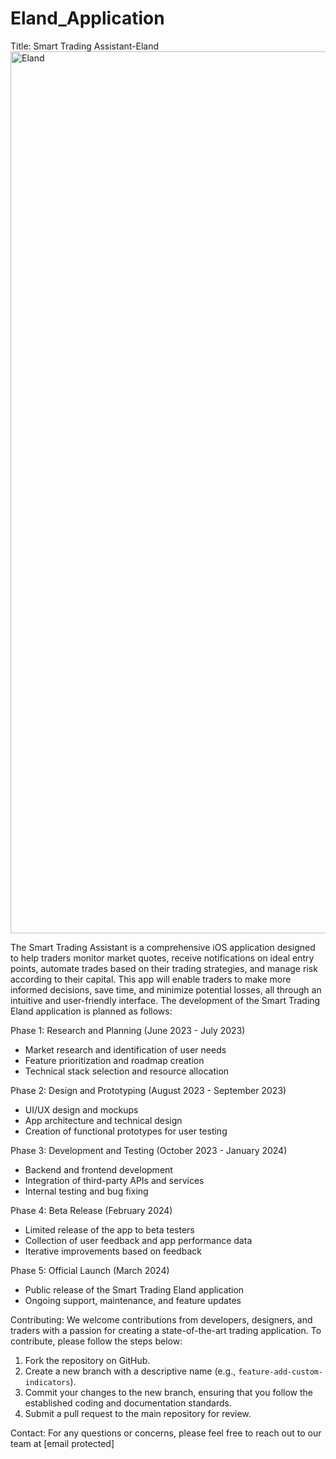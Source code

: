 # Eland_Application

Title: Smart Trading Assistant-Eland
<img width="1411" alt="Eland" src="https://user-images.githubusercontent.com/122947486/236846300-cd24722b-9e97-4dde-98c2-59948beab5e6.png">

The Smart Trading Assistant is a comprehensive iOS application designed to help traders monitor market quotes, receive notifications on ideal entry points, automate trades based on their trading strategies, and manage risk according to their capital. This app will enable traders to make more informed decisions, save time, and minimize potential losses, all through an intuitive and user-friendly interface.
The development of the Smart Trading Eland application is planned as follows:

Phase 1: Research and Planning (June 2023 - July 2023)
- Market research and identification of user needs
- Feature prioritization and roadmap creation
- Technical stack selection and resource allocation

Phase 2: Design and Prototyping (August 2023 - September 2023)
- UI/UX design and mockups
- App architecture and technical design
- Creation of functional prototypes for user testing

Phase 3: Development and Testing (October 2023 - January 2024)
- Backend and frontend development
- Integration of third-party APIs and services
- Internal testing and bug fixing

Phase 4: Beta Release (February 2024)
- Limited release of the app to beta testers
- Collection of user feedback and app performance data
- Iterative improvements based on feedback

Phase 5: Official Launch (March 2024)
- Public release of the Smart Trading Eland application
- Ongoing support, maintenance, and feature updates

Contributing:
We welcome contributions from developers, designers, and traders with a passion for creating a state-of-the-art trading application. To contribute, please follow the steps below:

1. Fork the repository on GitHub.
2. Create a new branch with a descriptive name (e.g., `feature-add-custom-indicators`).
3. Commit your changes to the new branch, ensuring that you follow the established coding and documentation standards.
4. Submit a pull request to the main repository for review.

Contact:
For any questions or concerns, please feel free to reach out to our team at [email protected]
